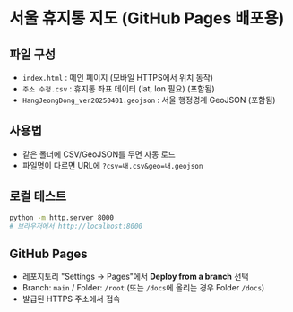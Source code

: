 
# 서울 휴지통 지도 (GitHub Pages 배포용)

## 파일 구성
- `index.html` : 메인 페이지 (모바일 HTTPS에서 위치 동작)
- `주소 수정.csv` : 휴지통 좌표 데이터 (lat, lon 필요) (포함됨)
- `HangJeongDong_ver20250401.geojson` : 서울 행정경계 GeoJSON (포함됨)

## 사용법
- 같은 폴더에 CSV/GeoJSON를 두면 자동 로드
- 파일명이 다르면 URL에 `?csv=내.csv&geo=내.geojson`

## 로컬 테스트
```bash
python -m http.server 8000
# 브라우저에서 http://localhost:8000
```

## GitHub Pages
- 레포지토리 "Settings → Pages"에서 **Deploy from a branch** 선택
- Branch: `main` / Folder: `/root` (또는 `/docs`에 올리는 경우 Folder `/docs`)
- 발급된 HTTPS 주소에서 접속
